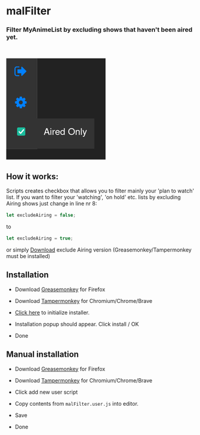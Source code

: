 # malFilter

### Filter MyAnimeList by excluding shows that haven't been aired yet.

<br>

![Checkbox](assets/checkbox.png)

## How it works:

Scripts creates checkbox that allows you to filter mainly your 'plan to watch' list.
If you want to filter your 'watching', 'on hold' etc. lists by excluding Airing shows just change in line nr 8:
```js
let excludeAiring = false;
```
to 
```js
let excludeAiring = true;
```

or simply [Download](https://raw.githubusercontent.com/hyperstown/malFilter.user.js/master/malFilterA.user.js) exclude Airing version (Greasemonkey/Tampermonkey must be installed)

## Installation

- Download [Greasemonkey](https://addons.mozilla.org/en-US/firefox/addon/greasemonkey/) for Firefox

- Download [Tampermonkey](https://chrome.google.com/webstore/detail/tampermonkey/dhdgffkkebhmkfjojejmpbldmpobfkfo) for Chromium/Chrome/Brave

- [Click here](https://raw.githubusercontent.com/hyperstown/malFilter.user.js/master/malFilter.user.js) to initialize installer. 

- Installation popup should appear. Click install / OK

- Done

## Manual installation

- Download [Greasemonkey](https://addons.mozilla.org/en-US/firefox/addon/greasemonkey/) for Firefox

- Download [Tampermonkey](https://chrome.google.com/webstore/detail/tampermonkey/dhdgffkkebhmkfjojejmpbldmpobfkfo) for Chromium/Chrome/Brave

- Click add new user script

- Copy contents from `malFilter.user.js` into editor.

- Save

- Done
